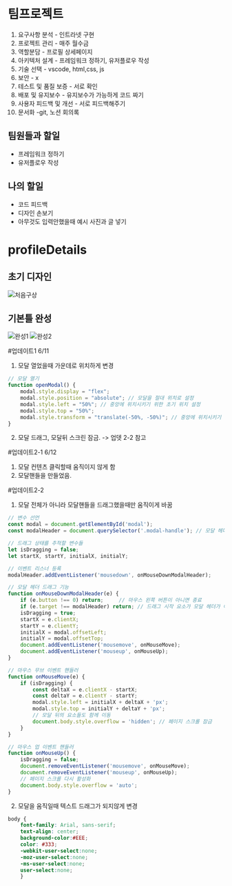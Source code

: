# 팀프로젝트

1. 요구사항 분석 - 인트라넷 구현
2. 프로젝트 관리 - 매주 월수금
3. 역할분담 - 프로필 상세페이지
4. 아키텍처 설계 - 프레임워크 정하기, 유저플로우 작성
5. 기술 선택 - vscode, html,css, js
6. 보안 - x
7. 테스트 및 품질 보증 - 서로 확인
8. 배포 및 유지보수 - 유지보수가 가능하게 코드 짜기
9. 사용자 피드백 및 개선 - 서로 피드백해주기
10. 문서화 -git, 노션 회의록

## 팀원들과 할일

- 프레임워크 정하기
- 유저플로우 작성

## 나의 할일

- 코드 피드백
- 디자인 손보기
- 아무것도 입력안했을때 예시 사진과 글 넣기


# profileDetails

## 초기 디자인

![처음구상](https://github.com/seonahsong/profileDetails/assets/170864632/9d7d474f-1c77-44b3-9765-f399db4c395c)



## 기본틀 완성

![완성1](https://github.com/seonahsong/profileDetails/assets/170864632/5f65b341-b621-49eb-9a34-8130d1bd4473)
![완성2](https://github.com/seonahsong/profileDetails/assets/170864632/9eb9d3c1-3656-43d5-a82e-baeed27fe872)

#업데이트1 6/11
1. 모달 열었을때 가운데로 위치하게 변경
```js
// 모달 열기
function openModal() {
    modal.style.display = "flex";
    modal.style.position = "absolute"; // 모달을 절대 위치로 설정
    modal.style.left = "50%"; // 중앙에 위치시키기 위한 초기 위치 설정
    modal.style.top = "50%";
    modal.style.transform = "translate(-50%, -50%)"; // 중앙에 위치시키기 위한 변환 설정
}
```
2. 모달 드래그, 모달뒤 스크린 잠금. -> 업뎃 2-2 참고


#업데이트2-1 6/12
1. 모달 컨텐츠 클릭할때 움직이지 않게 함
2. 모달핸들을 만들었음.

#업데이트2-2
1. 모달 전체가 아니라 모달핸들을 드래그했을때만 움직이게 바꿈
```js
// 변수 선언
const modal = document.getElementById('modal');
const modalHeader = document.querySelector('.modal-handle'); // 모달 헤더 선택

// 드래그 상태를 추적할 변수들
let isDragging = false;
let startX, startY, initialX, initialY;

// 이벤트 리스너 등록
modalHeader.addEventListener('mousedown', onMouseDownModalHeader);

// 모달 헤더 드래그 기능
function onMouseDownModalHeader(e) {
    if (e.button !== 0) return;     // 마우스 왼쪽 버튼이 아니면 종료
    if (e.target !== modalHeader) return; // 드래그 시작 요소가 모달 헤더가 아니면 종료
    isDragging = true;
    startX = e.clientX;
    startY = e.clientY;
    initialX = modal.offsetLeft;
    initialY = modal.offsetTop;
    document.addEventListener('mousemove', onMouseMove);
    document.addEventListener('mouseup', onMouseUp);
}

// 마우스 무브 이벤트 핸들러
function onMouseMove(e) {
    if (isDragging) {
        const deltaX = e.clientX - startX;
        const deltaY = e.clientY - startY;
        modal.style.left = initialX + deltaX + 'px';
        modal.style.top = initialY + deltaY + 'px';
        // 모달 뒤의 요소들도 함께 이동
        document.body.style.overflow = 'hidden'; // 페이지 스크롤 잠금
    }
}

// 마우스 업 이벤트 핸들러
function onMouseUp() {
    isDragging = false;
    document.removeEventListener('mousemove', onMouseMove);
    document.removeEventListener('mouseup', onMouseUp);
    // 페이지 스크롤 다시 활성화
    document.body.style.overflow = 'auto';
}
```

2. 모달을 움직일때 텍스트 드래그가 되지않게 변경

```css
body {
    font-family: Arial, sans-serif;
    text-align: center;
    background-color:#EEE;
    color: #333;
    -webkit-user-select:none;
    -moz-user-select:none;
    -ms-user-select:none;
    user-select:none;
    }
```
